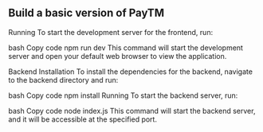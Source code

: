 
## Build a basic version of PayTM
Running
To start the development server for the frontend, run:

bash
Copy code
npm run dev
This command will start the development server and open your default web browser to view the application.

Backend
Installation
To install the dependencies for the backend, navigate to the backend directory and run:

bash
Copy code
npm install
Running
To start the backend server, run:

bash
Copy code
node index.js
This command will start the backend server, and it will be accessible at the specified port.